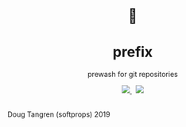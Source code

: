 <div style="font-size:2em" align="center">
  🧼
</div>
<h1 align="center">
  prefix
</h1>

<p align="center">
  prewash for git repositories
</p>
<div align="center">
  <a href="https://github.com/softprops/prefix/actions">
    <img src="https://github.com/softprops/prefix/workflows/Main/badge.svg"/>
  </a>
  &nbsp;
  <a href="LICENSE">
    <img src="https://img.shields.io/badge/license-MIT-brightgreen.svg"/>
  </a>
</div>

<br />


Doug Tangren (softprops) 2019